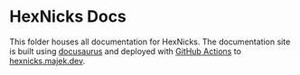 # HexNicks Docs

This folder houses all documentation for HexNicks. The documentation site is built using 
[docusaurus](https://github.com/facebook/docusaurus) and deployed with 
[GitHub Actions](https://github.com/MajekDev/HexNicks/blob/main/.github/workflows/docs-site.yml) to 
[hexnicks.majek.dev](https://hexnicks.majek.dev).
